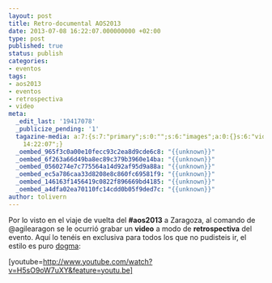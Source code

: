 ```yaml
---
layout: post
title: Retro-documental AOS2013
date: 2013-07-08 16:22:07.000000000 +02:00
type: post
published: true
status: publish
categories:
- eventos
tags:
- aos2013
- eventos
- retrospectiva
- video
meta:
  _edit_last: '19417078'
  _publicize_pending: '1'
  tagazine-media: a:7:{s:7:"primary";s:0:"";s:6:"images";a:0:{}s:6:"videos";a:0:{}s:11:"image_count";i:0;s:6:"author";s:8:"19417078";s:7:"blog_id";s:8:"41952923";s:9:"mod_stamp";s:19:"2013-07-08
    14:22:07";}
  _oembed_965f3c0a00e10fecc93c2ea8d9cde6c8: "{{unknown}}"
  _oembed_6f263a66d49ba8ec89c379b3960e14ba: "{{unknown}}"
  _oembed_0560274e7c775564a14d92af95d9a88a: "{{unknown}}"
  _oembed_ec5a786caa33d8208e8c860fc69581f9: "{{unknown}}"
  _oembed_146163f1456419c0822f896669bd4185: "{{unknown}}"
  _oembed_a4dfa02ea70110fc14cdd0b05f9ded7c: "{{unknown}}"
author: tolivern
---
```

Por lo visto en el viaje de vuelta del **\#aos2013** a Zaragoza, al
comando de @agilearagon se le ocurrió grabar un **video** a modo de
**retrospectiva** del evento. Aquí lo tenéis en exclusiva para todos los
que no pudisteis ir, el estilo es puro
[dogma](http://es.wikipedia.org/wiki/Dogma_95 "Estilo dogma"):

[youtube=http://www.youtube.com/watch?v=H5sO9oW7uXY&feature=youtu.be]
